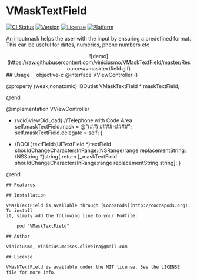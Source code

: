 # VMaskTextField

[![CI Status](http://img.shields.io/travis/viniciusmo/VMaskTextField.svg?style=flat)](https://travis-ci.org/viniciusmo/VMaskTextField)
[![Version](https://img.shields.io/cocoapods/v/VMaskTextField.svg?style=flat)](http://cocoadocs.org/docsets/VMaskTextField)
[![License](https://img.shields.io/cocoapods/l/VMaskTextField.svg?style=flat)](http://cocoadocs.org/docsets/VMaskTextField)
[![Platform](https://img.shields.io/cocoapods/p/VMaskTextField.svg?style=flat)](http://cocoadocs.org/docsets/VMaskTextField)


An inputmask helps the user with the input by ensuring a predefined format. This can be useful for dates, numerics, phone numbers  etc
<div style="text-align:center" markdown="1">
![demo](https://raw.githubusercontent.com/viniciusmo/VMaskTextField/master/Resources/vmasktextfield.gif)
</div>
## Usage
```objective-c
@interface VViewController ()

@property (weak,nonatomic) IBOutlet VMaskTextField * maskTextField;

@end

@implementation VViewController

- (void)viewDidLoad{
    //Telephone with Code Area
    self.maskTextField.mask = @"(##) ####-####";
    self.maskTextField.delegate = self;
}

- (BOOL)textField:(UITextField *)textField shouldChangeCharactersInRange:(NSRange)range replacementString:(NSString *)string{
   return  [_maskTextField shouldChangeCharactersInRange:range replacementString:string];
}

@end
```
## Features

## Installation

VMaskTextField is available through [CocoaPods](http://cocoapods.org). To install
it, simply add the following line to your Podfile:

    pod "VMaskTextField"

## Author

viniciusmo, vinicius.moises.oliveira@gmail.com

## License

VMaskTextField is available under the MIT license. See the LICENSE file for more info.

